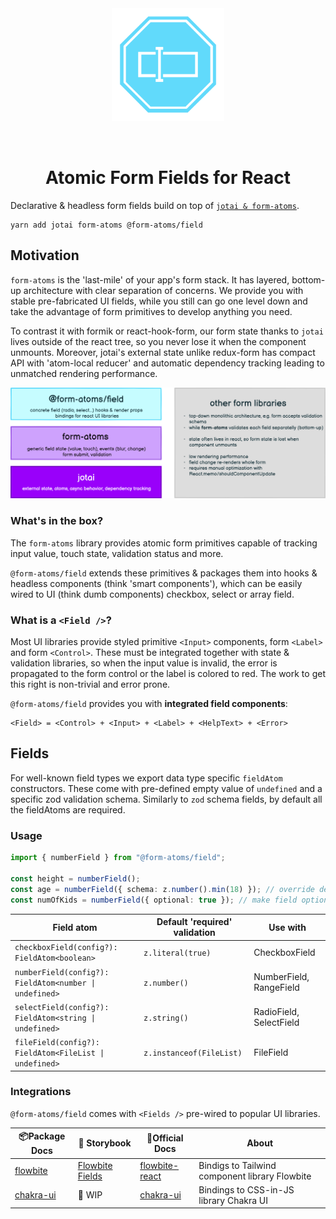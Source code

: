 <div align="center">
  <img width="180" style="margin: 32px" src="./form-atoms-field.svg">
  <h1>Atomic Form Fields for React</h1>
</div>

Declarative & headless form fields build on top of [`jotai & form-atoms`](https://github.com/jaredLunde/form-atoms).

```
yarn add jotai form-atoms @form-atoms/field
```

## Motivation

`form-atoms` is the 'last-mile' of your app's form stack. It has layered, bottom-up architecture with clear separation of concerns.
We provide you with stable pre-fabricated UI fields, while you still can go one level down and take the advantage of form primitives to develop anything you need.

To contrast it with formik or react-hook-form, our form state thanks to `jotai` lives outside of the react tree, so you never lose it when the component unmounts.
Moreover, jotai's external state unlike redux-form has compact API with 'atom-local reducer' and automatic dependency tracking leading to unmatched rendering performance.

![architecture](./architecture.png)

### What's in the box?

The `form-atoms` library provides atomic form primitives capable of tracking input value, touch state, validation status and more.

`@form-atoms/field` extends these primitives & packages them into hooks & headless components (think 'smart components'), which can be easily wired to UI (think dumb components) checkbox, select or array field.

### What is a `<Field />`?

Most UI libraries provide styled primitive `<Input>` components, form `<Label>` and form `<Control>`. These must be integrated together with state & validation libraries, so when the input value is invalid, the error is propagated to the form control or the label is colored to red. The work to get this right is non-trivial and error prone.

`@form-atoms/field` provides you with **integrated field components**:

```
<Field> = <Control> + <Input> + <Label> + <HelpText> + <Error>
```

## Fields

For well-known field types we export data type specific `fieldAtom` constructors. These come with
pre-defined empty value of `undefined` and a specific zod validation schema.
Similarly to `zod` schema fields, by default all the fieldAtoms are required.

### Usage

```ts
import { numberField } from "@form-atoms/field";

const height = numberField();
const age = numberField({ schema: z.number().min(18) }); // override default schema
const numOfKids = numberField({ optional: true }); // make field optional
```

| Field atom                                             | Default 'required' validation | Use with                |
| ------------------------------------------------------ | ----------------------------- | ----------------------- |
| `checkboxField(config?): FieldAtom<boolean>`           | `z.literal(true)`             | CheckboxField           |
| `numberField(config?): FieldAtom<number \| undefined>` | `z.number()`                  | NumberField, RangeField |
| `selectField(config?): FieldAtom<string \| undefined>` | `z.string()`                  | RadioField, SelectField |
| `fileField(config?): FieldAtom<FileList \| undefined>` | `z.instanceof(FileList)`      | FileField               |

### Integrations

`@form-atoms/field` comes with `<Fields />` pre-wired to popular UI libraries.

| 📦Package Docs                     | 🎨 Storybook                                             | 📃Official Docs                                                 | About                                          |
| ---------------------------------- | -------------------------------------------------------- | --------------------------------------------------------------- | ---------------------------------------------- |
| [flowbite](./packages/flowbite/)   | [Flowbite Fields](https://form-atoms-field.netlify.app/) | [flowbite-react](https://flowbite-react.com/forms)              | Bindigs to Tailwind component library Flowbite |
| [chakra-ui](./packages/chakra-ui/) | 🚧 WIP                                                   | [chakra-ui](https://chakra-ui.com/docs/components/form-control) | Bindings to CSS-in-JS library Chakra UI        |
